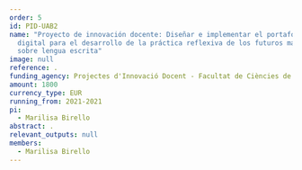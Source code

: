 ```yaml
---
order: 5
id: PID-UAB2
name: "Proyecto de innovación docente: Diseñar e implementar el portafolio
  digital para el desarrollo de la práctica reflexiva de los futuros maestros
  sobre lengua escrita"
image: null
reference: .
funding_agency: Projectes d'Innovació Docent - Facultat de Ciències de l'Educació, UAB
amount: 1800
currency_type: EUR
running_from: 2021-2021
pi:
  - Marilisa Birello
abstract: .
relevant_outputs: null
members:
  - Marilisa Birello
---
```

